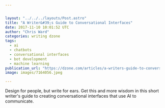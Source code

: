 ```yaml
---


layout: "../../../layouts/Post.astro"
title: "A Writer&#39;s Guide to Conversational Interfaces"
date: 2017-11-10 10:01:52 UTC
author: "Chris Ward"
categories: writing dzone
tags:
  - ai
  - chatbots
  - conversational interfaces
  - bot development
  - machine learning
publication_url: "https://dzone.com/articles/a-writers-guide-to-conversational-interfaces"
image: images/7164056.jpeg

---
```

Design for people, but write for ears. Get this and more wisdom in this short writer's guide to creating conversational interfaces that use AI to communicate.

